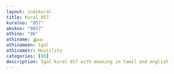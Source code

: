 ```yaml
---
layout: indikural
title: Kural 857
kuralno: "857"
abskno: "0857"
athino: "86"
athiname: இகல்
athinameen: Igal
athinametr: Hostility
categories: [86]
description: Igal kural 857 with meaning in tamil and english 
---
```


